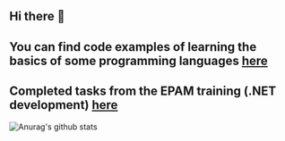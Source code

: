 ## Hi there 👋
## You can find code examples of learning the basics of some programming languages [here](https://github.com/STEP-IT-Academy)
## Completed tasks from the EPAM training (.NET development) [here](https://github.com/EPAM-External-Trainee)
![Anurag's github stats](https://github-readme-stats.vercel.app/api?username=KotKatLV&show_icons=true&theme=tokyonight)
